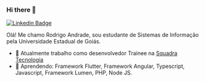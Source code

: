 ### Hi there 👋

<!--
**Rod1Andrade/Rod1Andrade** is a ✨ _special_ ✨ repository because its `README.md` (this file) appears on your GitHub profile.

Here are some ideas to get you started:

- 🔭 I’m currently working on ...
- 🌱 I’m currently learning ...
- 👯 I’m looking to collaborate on ...
- 🤔 I’m looking for help with ...
- 💬 Ask me about ...
- 📫 How to reach me: ...
- 😄 Pronouns: ...
- ⚡ Fun fact: ...
-->

[![Linkedin Badge](https://img.shields.io/badge/-Linkedin-blue?style=flat-square&logo=Linkedin&logoColor=white&link=https://www.linkedin.com/in/kunalraghav/)](https://www.linkedin.com/in/rodrigo-andrade-b8a191164/)

Olá! Me chamo Rodrigo Andrade, sou estudante de Sistemas de Informação pela Universidade Estadual de Goiás.

- 🔭 Atualmente trabalho como desenvolvedor Trainee na [Squadra Tecnologia](https://www.linkedin.com/company/squadratecnologia/)
- 🌱 Aprendendo: Framework Flutter, Framework Angular, Typescript, Javascript, Framework Lumen, PHP, Node JS.
